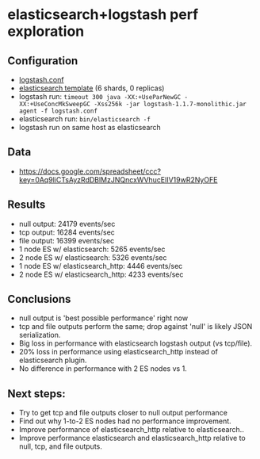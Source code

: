# elasticsearch+logstash perf exploration

## Configuration

* [logstash.conf](https://github.com/jordansissel/experiments/tree/master/elasticsearch/perf/logstash.conf)
* [elasticsearch template](https://github.com/jordansissel/experiments/tree/master/elasticsearch/perf/template.sh) (6 shards, 0 replicas)
* logstash run: `timeout 300 java -XX:+UseParNewGC -XX:+UseConcMkSweepGC -Xss256k -jar logstash-1.1.7-monolithic.jar agent -f logstash.conf`
* elasticsearch run: `bin/elasticsearch -f`
* logstash run on same host as elasticsearch

## Data

* https://docs.google.com/spreadsheet/ccc?key=0Aq9liCTsAyzRdDBlMzJNQncxWVhucElIV19wR2NyOFE

## Results

* null output: 24179 events/sec
* tcp output: 16284 events/sec
* file output: 16399 events/sec
* 1 node ES w/ elasticsearch: 5265 events/sec
* 2 node ES w/ elasticsearch: 5326 events/sec
* 1 node ES w/ elasticsearch\_http: 4446 events/sec
* 2 node ES w/ elasticsearch\_http: 4233 events/sec

## Conclusions

* null output is 'best possible performance' right now
* tcp and file outputs perform the same; drop against 'null' is likely JSON
  serialization.
* Big loss in performance with elasticsearch logstash output (vs tcp/file).
* 20% loss in performance using elasticsearch\_http instead of elasticsearch
  plugin.
* No difference in performance with 2 ES nodes vs 1.

## Next steps:

* Try to get tcp and file outputs closer to null output performance
* Find out why 1-to-2 ES nodes had no performance improvement.
* Improve performance of elasticsearch\_http relative to elasticsearch..
* Improve performance elasticsearch and elasticsearch\_http relative to null,
  tcp, and file outputs.
